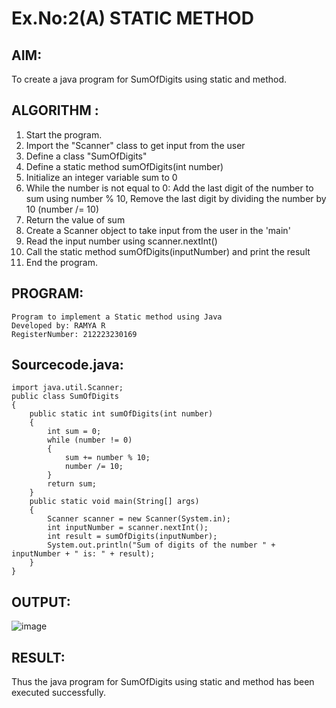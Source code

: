 # Ex.No:2(A)  STATIC METHOD

## AIM:
To create a java program for SumOfDigits using static and method.

## ALGORITHM :
1.  Start the program.
2.  Import the "Scanner" class to get input from the user
3.  Define a class "SumOfDigits"
4.  Define a static method sumOfDigits(int number)
5.  Initialize an integer variable sum to 0
6.  While the number is not equal to 0: Add the last digit of the number to sum using number % 10, Remove the last digit by dividing the number by 10 (number /= 10)
7.  Return the value of sum
8.  Create a Scanner object to take input from the user in the 'main'
9.  Read the input number using scanner.nextInt()
10.  Call the static method sumOfDigits(inputNumber) and print the result
11.	End the program.


## PROGRAM:
```
Program to implement a Static method using Java
Developed by: RAMYA R
RegisterNumber: 212223230169
```

## Sourcecode.java:

```
import java.util.Scanner;
public class SumOfDigits 
{
    public static int sumOfDigits(int number) 
    {
        int sum = 0;
        while (number != 0) 
        {
            sum += number % 10;
            number /= 10;
        }
        return sum;
    }
    public static void main(String[] args) 
    {
        Scanner scanner = new Scanner(System.in);
        int inputNumber = scanner.nextInt();
        int result = sumOfDigits(inputNumber);
        System.out.println("Sum of digits of the number " + inputNumber + " is: " + result);
    }
}
```


## OUTPUT:

![image](https://github.com/user-attachments/assets/f9584a13-99ae-4dea-8ebe-32c904cb3695)


## RESULT:

Thus the java program for SumOfDigits using static and method has been executed successfully.
